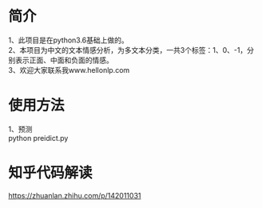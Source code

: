 # 简介
1、此项目是在python3.6基础上做的。  
2、本项目为中文的文本情感分析，为多文本分类，一共3个标签：1、0、-1，分别表示正面、中面和负面的情感。    
3、欢迎大家联系我www.hellonlp.com  
 
 # 使用方法 
 1、预测  
 python preidict.py 
 
 # 知乎代码解读
https://zhuanlan.zhihu.com/p/142011031
